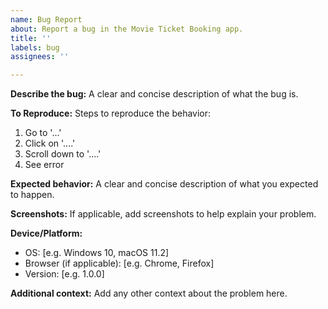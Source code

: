 ```yaml
---
name: Bug Report
about: Report a bug in the Movie Ticket Booking app.
title: ''
labels: bug
assignees: ''

---
```


**Describe the bug:**
A clear and concise description of what the bug is.

**To Reproduce:**
Steps to reproduce the behavior:
1. Go to '...'
2. Click on '....'
3. Scroll down to '....'
4. See error

**Expected behavior:**
A clear and concise description of what you expected to happen.

**Screenshots:**
If applicable, add screenshots to help explain your problem.

**Device/Platform:**
- OS: [e.g. Windows 10, macOS 11.2]
- Browser (if applicable): [e.g. Chrome, Firefox]
- Version: [e.g. 1.0.0]

**Additional context:**
Add any other context about the problem here.
